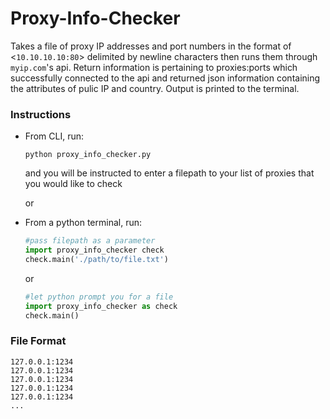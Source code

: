 # Proxy-Info-Checker
Takes a file of proxy IP addresses and port numbers in the format of <`10.10.10.10:80`> delimited by newline characters then runs them through `myip.com`'s api. Return information is pertaining to proxies:ports which successfully connected to the api and returned json information containing the attributes of pulic IP and country. Output is printed to the terminal.

### **Instructions**
- From CLI, run:
  ```console
  python proxy_info_checker.py
  ```
  and you will be instructed to enter a filepath to your list of proxies that you would like to check
  
  or
  
- From a python terminal, run:
  
  ```python
  #pass filepath as a parameter
  import proxy_info_checker check
  check.main('./path/to/file.txt')
  ```
  or
  
  ```python
  #let python prompt you for a file
  import proxy_info_checker as check
  check.main()
  ```
  
### **File Format**
```
127.0.0.1:1234
127.0.0.1:1234
127.0.0.1:1234
127.0.0.1:1234
127.0.0.1:1234
...
```

